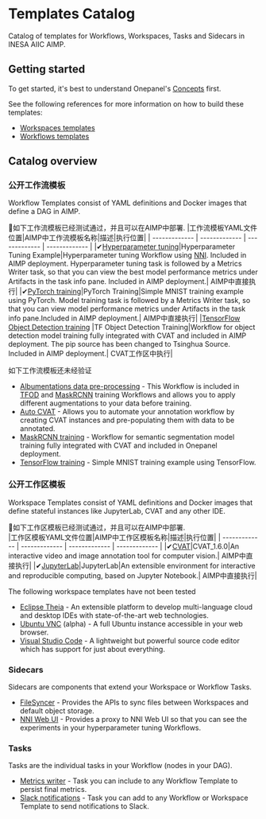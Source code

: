 # Templates Catalog
Catalog of templates for Workflows, Workspaces, Tasks and Sidecars in INESA AIIC AIMP.

## Getting started
To get started, it's best to understand Onepanel's [Concepts](https://docs.dev.aimpcloud.cn) first.

See the following references for more information on how to build these templates:

- [Workspaces templates](https://docs.onepanel.ai/docs/reference/workspaces/templates)
- [Workflows templates](https://docs.onepanel.ai/docs/reference/workflows/templates)

## Catalog overview

### 公开工作流模板
Workflow Templates consist of YAML definitions and Docker images that define a DAG in AIMP.

📍如下工作流模板已经测试通过，并且可以在AIMP中部署. 
|工作流模板YAML文件位置|AIMP中工作流模板名称|描述|执行位置|
| ------------- | ------------- | ------------- | ------------- |
|✔[Hyperparameter tuning](https://github.com/chuangxinyuan/templates/blob/master/workflows/hyperparameter-tuning)|Hyperparameter Tuning Example|Hyperparameter tuning Workflow using [NNI](https://github.com/microsoft/nni). Included in AIMP deployment. Hyperparameter tuning task is followed by a Metrics Writer task, so that you can view the best model performance metrics under Artifacts in the task info pane. Included in AIMP deployment.| AIMP中直接执行|
|✔[PyTorch training](https://github.com/chuangxinyuan/templates/blob/master/workflows/pytorch-mnist-training)|PyTorch Training|Simple MNIST training example using PyTorch. Model training task is followed by a Metrics Writer task, so that you can view model performance metrics under Artifacts in the task info pane.Included in AIMP deployment.| AIMP中直接执行|
|[TensorFlow Object Detection training](https://github.com/chuangxinyuan/templates/blob/master/workflows/tf-object-detection-training) |TF Object Detection Training|Workflow for object detection model training fully integrated with CVAT and included in AIMP deployment. The pip source has been changed to Tsinghua Source. Included in AIMP deployment.| CVAT工作区中执行|

如下工作流模板还未经验证
- [Albumentations data pre-processing](https://github.com/onepanelio/templates/blob/master/workflows/albumentations-preprocessing) - This Workflow is included in [TFOD](https://github.com/onepanelio/templates/tree/release-v0.18.0/workflows/tf-object-detection-training) and [MaskRCNN](https://github.com/onepanelio/templates/tree/release-v0.18.0/workflows/maskrcnn-training) training Workflows and allows you to apply different augmentations to your data before training.
- [Auto CVAT](https://github.com/onepanelio/templates/blob/master/workflows/auto-cvat) - Allows you to automate your annotation workflow by creating CVAT instances and pre-populating them with data to be annotated.
- [MaskRCNN training](https://github.com/onepanelio/templates/blob/master/workflows/maskrcnn-training) - Workflow for semantic segmentation model training fully integrated with CVAT and included in Onepanel deployment.
- [TensorFlow training](https://github.com/onepanelio/templates/blob/master/workflows/tensorflow-mnist-training) - Simple MNIST training example using TensorFlow.

### 公开工作区模板
Workspace Templates consist of YAML definitions and Docker images that define stateful instances like JupyterLab, CVAT and any other IDE.

📍如下工作区模板已经测试通过，并且可以在AIMP中部署.  
|工作区模板YAML文件位置|AIMP中工作区模板名称|描述|执行位置|
| ------------- | ------------- | ------------- | ------------- |
|✔[CVAT](https://github.com/onepanelio/templates/blob/master/workspaces/cvat)|CVAT_1.6.0|An interactive video and image annotation tool for computer vision.| AIMP中直接执行|
|✔[JupyterLab](https://github.com/onepanelio/templates/blob/master/workspaces/jupyterlab)|JupyterLab|An extensible environment for interactive and reproducible computing, based on Jupyter Notebook.| AIMP中直接执行|

The following workspace templates have not been tested
- [Eclipse Theia](https://github.com/onepanelio/templates/blob/master/workspaces/theia) - An extensible platform to develop multi-language cloud and desktop IDEs with state-of-the-art web technologies.
- [Ubuntu VNC](https://github.com/onepanelio/templates/blob/master/workspaces/vnc) (alpha) - A full Ubuntu instance accessible in your web browser.
- [Visual Studio Code](https://github.com/onepanelio/templates/blob/master/workspaces/vscode) - A lightweight but powerful source code editor which has support for just about everything. 

### Sidecars
Sidecars are components that extend your Workspace or Workflow Tasks.

- [FileSyncer](https://github.com/onepanelio/templates/blob/master/sidecars/filesyncer) - Provides the APIs to sync files between Workspaces and default object storage.
- [NNI Web UI](https://github.com/onepanelio/templates/blob/master/sidecars/nni-web-ui) - Provides a proxy to NNI Web UI so that you can see the experiments in your hyperparameter tuning Workflows.

### Tasks
Tasks are the individual tasks in your Workflow (nodes in your DAG).

- [Metrics writer](https://github.com/onepanelio/templates/blob/master/tasks/metrics-writer) - Task you can include to any Workflow Template to persist final metrics.
- [Slack notifications](https://github.com/onepanelio/templates/blob/master/tasks/slack-notify) - Task you can add to any Workflow or Workspace Template to send notifications to Slack.

